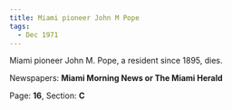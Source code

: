 ```yaml
---  
title: Miami pioneer John M Pope  
tags:  
  - Dec 1971  
---  
```

  
Miami pioneer John M. Pope, a resident since 1895, dies.  
  
Newspapers: **Miami Morning News or The Miami Herald**  
  
Page: **16**, Section: **C** 
